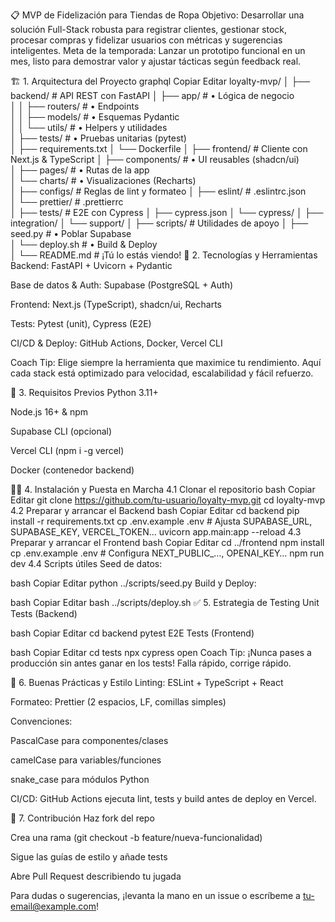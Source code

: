 📋 MVP de Fidelización para Tiendas de Ropa
Objetivo: Desarrollar una solución Full-Stack robusta para registrar clientes, gestionar stock, procesar compras y fidelizar usuarios con métricas y sugerencias inteligentes.
Meta de la temporada: Lanzar un prototipo funcional en un mes, listo para demostrar valor y ajustar tácticas según feedback real.

🏗️ 1. Arquitectura del Proyecto
graphql
Copiar
Editar
loyalty-mvp/
│
├── backend/             # API REST con FastAPI
│   ├── app/             # • Lógica de negocio  
│   │   ├── routers/     # • Endpoints  
│   │   ├── models/      # • Esquemas Pydantic  
│   │   └── utils/       # • Helpers y utilidades  
│   ├── tests/           # • Pruebas unitarias (pytest)  
│   ├── requirements.txt
│   └── Dockerfile
│
├── frontend/            # Cliente con Next.js & TypeScript
│   ├── components/      # • UI reusables (shadcn/ui)  
│   ├── pages/           # • Rutas de la app  
│   └── charts/          # • Visualizaciones (Recharts)  
│
├── configs/             # Reglas de lint y formateo
│   ├── eslint/          # .eslintrc.json  
│   └── prettier/        # .prettierrc  
│
├── tests/               # E2E con Cypress
│   ├── cypress.json
│   └── cypress/
│       ├── integration/
│       └── support/
│
├── scripts/             # Utilidades de apoyo
│   ├── seed.py          # • Poblar Supabase  
│   └── deploy.sh        # • Build & Deploy  
│
└── README.md            # ¡Tú lo estás viendo!
🔧 2. Tecnologías y Herramientas
Backend: FastAPI + Uvicorn + Pydantic

Base de datos & Auth: Supabase (PostgreSQL + Auth)

Frontend: Next.js (TypeScript), shadcn/ui, Recharts

Tests: Pytest (unit), Cypress (E2E)

CI/CD & Deploy: GitHub Actions, Docker, Vercel CLI

Coach Tip: Elige siempre la herramienta que maximice tu rendimiento. Aquí cada stack está optimizado para velocidad, escalabilidad y fácil refuerzo.

🚀 3. Requisitos Previos
Python 3.11+

Node.js 16+ & npm

Supabase CLI (opcional)

Vercel CLI (npm i -g vercel)

Docker (contenedor backend)

🏃‍♂️ 4. Instalación y Puesta en Marcha
4.1 Clonar el repositorio
bash
Copiar
Editar
git clone https://github.com/tu-usuario/loyalty-mvp.git
cd loyalty-mvp
4.2 Preparar y arrancar el Backend
bash
Copiar
Editar
cd backend
pip install -r requirements.txt
cp .env.example .env         # Ajusta SUPABASE_URL, SUPABASE_KEY, VERCEL_TOKEN…
uvicorn app.main:app --reload
4.3 Preparar y arrancar el Frontend
bash
Copiar
Editar
cd ../frontend
npm install
cp .env.example .env         # Configura NEXT_PUBLIC_…, OPENAI_KEY…
npm run dev
4.4 Scripts útiles
Seed de datos:

bash
Copiar
Editar
python ../scripts/seed.py
Build y Deploy:

bash
Copiar
Editar
bash ../scripts/deploy.sh
✅ 5. Estrategia de Testing
Unit Tests (Backend)

bash
Copiar
Editar
cd backend
pytest
E2E Tests (Frontend)

bash
Copiar
Editar
cd tests
npx cypress open
Coach Tip: ¡Nunca pases a producción sin antes ganar en los tests! Falla rápido, corrige rápido.

📏 6. Buenas Prácticas y Estilo
Linting: ESLint + TypeScript + React

Formateo: Prettier (2 espacios, LF, comillas simples)

Convenciones:

PascalCase para componentes/clases

camelCase para variables/funciones

snake_case para módulos Python

CI/CD: GitHub Actions ejecuta lint, tests y build antes de deploy en Vercel.

🤝 7. Contribución
Haz fork del repo

Crea una rama (git checkout -b feature/nueva-funcionalidad)

Sigue las guías de estilo y añade tests

Abre Pull Request describiendo tu jugada

Para dudas o sugerencias, ¡levanta la mano en un issue o escríbeme a tu-email@example.com!